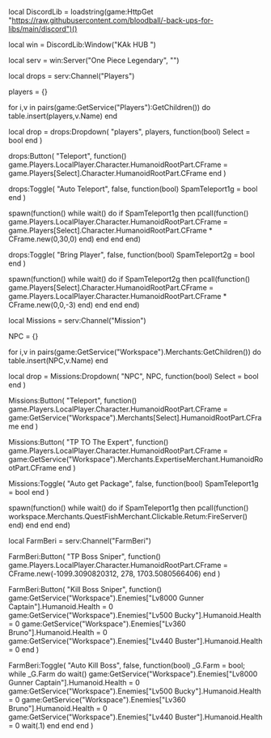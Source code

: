 local DiscordLib =
    loadstring(game:HttpGet "https://raw.githubusercontent.com/bloodball/-back-ups-for-libs/main/discord")()

local win = DiscordLib:Window("KAk HUB ")

local serv = win:Server("One Piece Legendary", "")

local drops = serv:Channel("Players")

players = {}

for i,v in pairs(game:GetService("Players"):GetChildren()) do
   table.insert(players,v.Name)
end

local drop =
    drops:Dropdown(
    "players",
    players,
    function(bool)
        Select = bool
    end
)

drops:Button(
    "Teleport",
    function()
        game.Players.LocalPlayer.Character.HumanoidRootPart.CFrame = game.Players[Select].Character.HumanoidRootPart.CFrame
    end
)

drops:Toggle(
    "Auto Teleport",
    false,
    function(bool)
SpamTeleport1g = bool
    end
)

spawn(function()
while wait() do
if SpamTeleport1g then
pcall(function()
game.Players.LocalPlayer.Character.HumanoidRootPart.CFrame = game.Players[Select].Character.HumanoidRootPart.CFrame * CFrame.new(0,30,0)
end)
end
end
end)

drops:Toggle(
    "Bring Player",
    false,
    function(bool)
SpamTeleport2g = bool
    end
)

spawn(function()
while wait() do
if SpamTeleport2g then
pcall(function()
game.Players[Select].Character.HumanoidRootPart.CFrame = game.Players.LocalPlayer.Character.HumanoidRootPart.CFrame * CFrame.new(0,0,-3)
end)
end
end
end)

local Missions = serv:Channel("Mission")

NPC = {}

for i,v in pairs(game:GetService("Workspace").Merchants:GetChildren()) do
   table.insert(NPC,v.Name)
end

local drop =
    Missions:Dropdown(
    "NPC",
    NPC,
    function(bool)
        Select = bool
    end
)

Missions:Button(
    "Teleport",
    function()
        game.Players.LocalPlayer.Character.HumanoidRootPart.CFrame = game:GetService("Workspace").Merchants[Select].HumanoidRootPart.CFrame
    end
)

Missions:Button(
    "TP TO The Expert",
    function()
        game.Players.LocalPlayer.Character.HumanoidRootPart.CFrame = game:GetService("Workspace").Merchants.ExpertiseMerchant.HumanoidRootPart.CFrame
    end
)

Missions:Toggle(
    "Auto get Package",
    false,
    function(bool)
SpamTeleport1g = bool
    end
)

spawn(function()
while wait() do
if SpamTeleport1g then
pcall(function()
workspace.Merchants.QuestFishMerchant.Clickable.Retum:FireServer()
end)
end
end
end)

local FarmBeri = serv:Channel("FarmBeri")

FarmBeri:Button(
    "TP Boss Sniper",
    function()
        game.Players.LocalPlayer.Character.HumanoidRootPart.CFrame = CFrame.new(-1099.3090820312, 278, 1703.5080566406)
    end
)

FarmBeri:Button(
    "Kill Boss Sniper",
    function()
        game:GetService("Workspace").Enemies["Lv8000 Gunner Captain"].Humanoid.Health = 0
        game:GetService("Workspace").Enemies["Lv500 Bucky"].Humanoid.Health = 0
        game:GetService("Workspace").Enemies["Lv360 Bruno"].Humanoid.Health = 0
        game:GetService("Workspace").Enemies["Lv440 Buster"].Humanoid.Health = 0
    end
)

FarmBeri:Toggle(
    "Auto Kill Boss",
    false,
    function(bool)
_G.Farm = bool;
while _G.Farm do wait()
        game:GetService("Workspace").Enemies["Lv8000 Gunner Captain"].Humanoid.Health = 0
        game:GetService("Workspace").Enemies["Lv500 Bucky"].Humanoid.Health = 0
        game:GetService("Workspace").Enemies["Lv360 Bruno"].Humanoid.Health = 0
        game:GetService("Workspace").Enemies["Lv440 Buster"].Humanoid.Health = 0
        wait(.1)
        end
        end
    end
)

